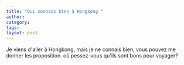 ```yaml
---
title: "Qui connais bien à Hongkong "
author:
category: 
tags: 
layout: post
---
```

Je viens d'aller à Hongkong, mais je ne connais bien, vous pouvez me donner les  proposition. oû pessez-vous qu'ils sont bons pour voyager?

